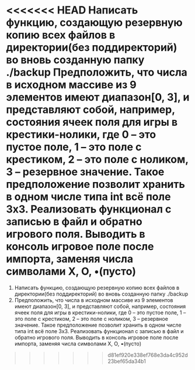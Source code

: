 <<<<<<< HEAD
Написать функцию, создающую резервную копию всех файлов в директории(без поддиректорий) во вновь созданную папку ./backup
Предположить, что числа в исходном массиве из 9 элементов имеют диапазон[0, 3], и представляют собой, например, 
состояния ячеек поля для игры в крестики-нолики, где 0 – это пустое поле, 1 – это поле с крестиком, 2 – это поле 
с ноликом, 3 – резервное значение. Такое предположение позволит хранить в одном числе типа int всё поле 3х3. 
Реализовать функционал с записью в файл и обратно игрового поля. Выводить в консоль игровое поле после импорта, 
заменяя числа символами X, O, •(пусто)
=======
 1. Написать функцию, создающую резервную копию всех файлов в директории(без поддиректорий) во вновь созданную 
 папку ./backup
 2. Предположить, что числа в исходном массиве из 9 элементов имеют диапазон[0, 3], и представляют собой, например, 
 состояния ячеек поля для игры в крестики-нолики, где 0 – это пустое поле, 1 – это поле с крестиком, 2 – это поле 
 с ноликом, 3 – резервное значение. Такое предположение позволит хранить в одном числе типа int всё поле 3х3. 
 Реализовать функционал с записью в файл и обратно игрового поля. Выводить в консоль игровое поле после импорта, 
 заменяя числа символами X, O, •(пусто)
>>>>>>> d81ef920e338ef768e3da4c952d23bef65da34b1
